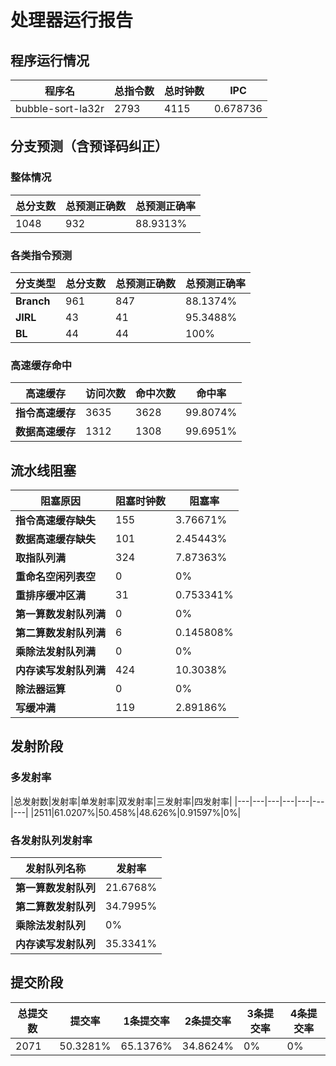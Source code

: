 # 处理器运行报告
## 程序运行情况
|程序名|总指令数|总时钟数|IPC|
|---|---|---|---|
|bubble-sort-la32r|2793|4115|0.678736|

## 分支预测（含预译码纠正）
### 整体情况
|总分支数|总预测正确数|总预测正确率|
|---|---|---|
|1048|932|88.9313%|

### 各类指令预测
|分支类型|总分支数|总预测正确数|总预测正确率|
|---|---|---|---|
|**Branch**| 961 | 847 | 88.1374%|
|**JIRL**| 43 | 41 | 95.3488%|
|**BL**| 44 | 44 | 100%|

### 高速缓存命中
|高速缓存|访问次数|命中次数|命中率|
|---|---|---|---|
|**指令高速缓存**| 3635 | 3628 | 99.8074%|
|**数据高速缓存**| 1312 | 1308 | 99.6951%|
## 流水线阻塞
|阻塞原因|阻塞时钟数|阻塞率|
|---|---|---|
|**指令高速缓存缺失**| 155 | 3.76671%|
|**数据高速缓存缺失**| 101 | 2.45443%|
|**取指队列满**| 324 | 7.87363%|
|**重命名空闲列表空**|0 | 0%|
|**重排序缓冲区满**|31 | 0.753341%|
|**第一算数发射队列满**|0 | 0%|
|**第二算数发射队列满**|6 | 0.145808%|
|**乘除法发射队列满**|0 | 0%|
|**内存读写发射队列满**|424 | 10.3038%|
|**除法器运算**|0 | 0%|
|**写缓冲满**|119 | 2.89186%|

## 发射阶段
### 多发射率
|总发射数|发射率|单发射率|双发射率|三发射率|四发射率|
|---|---|---|---|---|---|---|
|2511|61.0207%|50.458%|48.626%|0.91597%|0%|

### 各发射队列发射率
|发射队列名称|发射率|
|---|---|
|**第一算数发射队列**|21.6768%|
|**第二算数发射队列**|34.7995%|
|**乘除法发射队列**|0%|
|**内存读写发射队列**|35.3341%|

## 提交阶段
|总提交数|提交率|1条提交率|2条提交率|3条提交率|4条提交率|
|---|---|---|---|---|---|
|2071|50.3281%|65.1376%|34.8624%|0%|0%|
